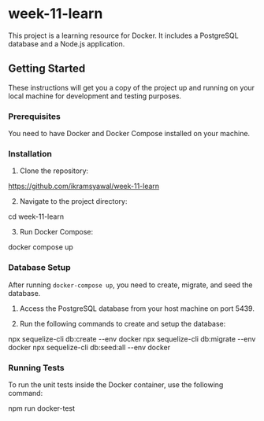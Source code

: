 # week-11-learn

This project is a learning resource for Docker. It includes a PostgreSQL database and a Node.js application.

## Getting Started

These instructions will get you a copy of the project up and running on your local machine for development and testing purposes.

### Prerequisites

You need to have Docker and Docker Compose installed on your machine.

### Installation

1. Clone the repository:

https://github.com/ikramsyawal/week-11-learn

2. Navigate to the project directory:

cd week-11-learn

3. Run Docker Compose:

docker compose up

### Database Setup

After running `docker-compose up`, you need to create, migrate, and seed the database.

1. Access the PostgreSQL database from your host machine on port 5439.

2. Run the following commands to create and setup the database:

npx sequelize-cli db:create --env docker
npx sequelize-cli db:migrate --env docker
npx sequelize-cli db:seed:all --env docker

### Running Tests

To run the unit tests inside the Docker container, use the following command:

npm run docker-test
